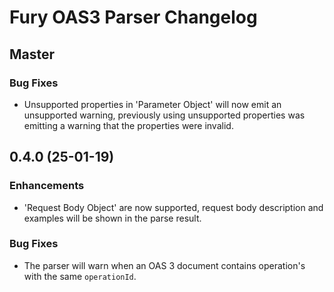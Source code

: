 # Fury OAS3 Parser Changelog

## Master

### Bug Fixes

- Unsupported properties in 'Parameter Object' will now emit an unsupported
  warning, previously using unsupported properties was emitting a warning that
  the properties were invalid.

## 0.4.0 (25-01-19)

### Enhancements

- 'Request Body Object' are now supported, request body description and
  examples will be shown in the parse result.

### Bug Fixes

- The parser will warn when an OAS 3 document contains operation's with the
  same `operationId`.
